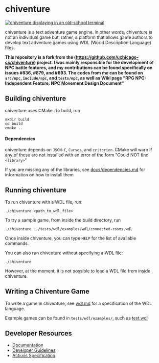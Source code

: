 # chiventure

[![chiventure displaying in an old-school terminal](docs/chiventure-terminal.jpg)](https://www.youtube.com/watch?v=DGSXURPvRxY)

chiventure is a text adventure game engine. In other words, chiventure is not an individual game but, rather, a platform that allows game authors to develop text adventure games using WDL (World Description Language) files.

**This repository is a fork from the (https://github.com/uchicago-cs/chiventure) project. I was mainly responsible for the development of NPC battle features, and my contributions can be found specifically on issues #836, #879, and #893. The codes from me can be found on `src/npc`, `include/npc`, and `tests/npc`, as well as Wiki page "RPG NPC: Independent Feature: NPC Movement Design Document"**

## Building chiventure

chiventure uses CMake. To build, run
```
mkdir build
cd build
cmake ..
```

#### Dependencies

chiventure depends on `JSON-C`, `Curses`, and `criterion`. CMake will warn if any of these are not installed with an error of the form "Could NOT find `<library>`"

If you are missing any of the libraries, see [docs/dependencies.md](/docs/dependencies.md) for information on how to install them

## Running chiventure

To run chiventure with a WDL file, run:
```
./chiventure <path_to_wdl_file>
``` 

To try a sample game, from inside the build directory, run 
```
./chiventure ../tests/wdl/examples/wdl/connected-rooms.wdl
```

Once inside chiventure, you can type `HELP` for the list of available commands.

You can also run chiventure without specifying a WDL file:

```
./chiventure
```

However, at the moment, it is not possible to load a WDL file from inside chiventure.

## Writing a Chiventure Game

To write a game in chiventure, see [wdl.md](/docs/wdl.md) for a specification of the WDL language.

Example games can be found in `tests/wdl/examples/`, such as [test.wdl](/tests/wdl/examples/test.wdl)

## Developer Resources

* [Documentation](/docs/README.md)
* [Developer Guidelines](/docs/developer.md)
* [Actions Specification](/docs/actions.md)
